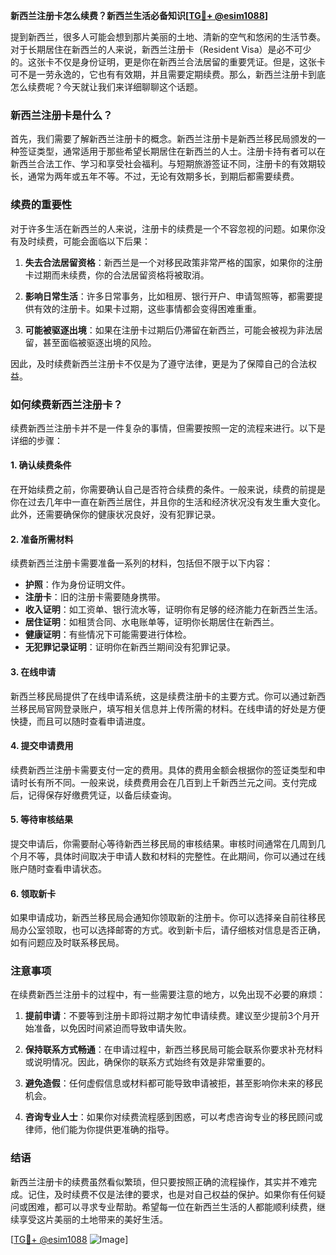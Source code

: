 **新西兰注册卡怎么续费？新西兰生活必备知识[[TG💪+ @esim1088](https://t.me/s/esim1088)]**

提到新西兰，很多人可能会想到那片美丽的土地、清新的空气和悠闲的生活节奏。对于长期居住在新西兰的人来说，新西兰注册卡（Resident Visa）是必不可少的。这张卡不仅是身份证明，更是你在新西兰合法居留的重要凭证。但是，这张卡可不是一劳永逸的，它也有有效期，并且需要定期续费。那么，新西兰注册卡到底怎么续费呢？今天就让我们来详细聊聊这个话题。

### 新西兰注册卡是什么？

首先，我们需要了解新西兰注册卡的概念。新西兰注册卡是新西兰移民局颁发的一种签证类型，通常适用于那些希望长期居住在新西兰的人士。注册卡持有者可以在新西兰合法工作、学习和享受社会福利。与短期旅游签证不同，注册卡的有效期较长，通常为两年或五年不等。不过，无论有效期多长，到期后都需要续费。

### 续费的重要性

对于许多生活在新西兰的人来说，注册卡的续费是一个不容忽视的问题。如果你没有及时续费，可能会面临以下后果：

1. **失去合法居留资格**：新西兰是一个对移民政策非常严格的国家，如果你的注册卡过期而未续费，你的合法居留资格将被取消。
   
2. **影响日常生活**：许多日常事务，比如租房、银行开户、申请驾照等，都需要提供有效的注册卡。如果卡过期，这些事情都会变得困难重重。

3. **可能被驱逐出境**：如果在注册卡过期后仍滞留在新西兰，可能会被视为非法居留，甚至面临被驱逐出境的风险。

因此，及时续费新西兰注册卡不仅是为了遵守法律，更是为了保障自己的合法权益。

### 如何续费新西兰注册卡？

续费新西兰注册卡并不是一件复杂的事情，但需要按照一定的流程来进行。以下是详细的步骤：

#### 1. 确认续费条件

在开始续费之前，你需要确认自己是否符合续费的条件。一般来说，续费的前提是你在过去几年中一直在新西兰居住，并且你的生活和经济状况没有发生重大变化。此外，还需要确保你的健康状况良好，没有犯罪记录。

#### 2. 准备所需材料

续费新西兰注册卡需要准备一系列的材料，包括但不限于以下内容：

- **护照**：作为身份证明文件。
- **注册卡**：旧的注册卡需要随身携带。
- **收入证明**：如工资单、银行流水等，证明你有足够的经济能力在新西兰生活。
- **居住证明**：如租赁合同、水电账单等，证明你长期居住在新西兰。
- **健康证明**：有些情况下可能需要进行体检。
- **无犯罪记录证明**：证明你在新西兰期间没有犯罪记录。

#### 3. 在线申请

新西兰移民局提供了在线申请系统，这是续费注册卡的主要方式。你可以通过新西兰移民局官网登录账户，填写相关信息并上传所需的材料。在线申请的好处是方便快捷，而且可以随时查看申请进度。

#### 4. 提交申请费用

续费新西兰注册卡需要支付一定的费用。具体的费用金额会根据你的签证类型和申请时长有所不同。一般来说，续费费用会在几百到上千新西兰元之间。支付完成后，记得保存好缴费凭证，以备后续查询。

#### 5. 等待审核结果

提交申请后，你需要耐心等待新西兰移民局的审核结果。审核时间通常在几周到几个月不等，具体时间取决于申请人数和材料的完整性。在此期间，你可以通过在线账户随时查看申请状态。

#### 6. 领取新卡

如果申请成功，新西兰移民局会通知你领取新的注册卡。你可以选择亲自前往移民局办公室领取，也可以选择邮寄的方式。收到新卡后，请仔细核对信息是否正确，如有问题应及时联系移民局。

### 注意事项

在续费新西兰注册卡的过程中，有一些需要注意的地方，以免出现不必要的麻烦：

1. **提前申请**：不要等到注册卡即将过期才匆忙申请续费。建议至少提前3个月开始准备，以免因时间紧迫而导致申请失败。

2. **保持联系方式畅通**：在申请过程中，新西兰移民局可能会联系你要求补充材料或说明情况。因此，确保你的联系方式始终有效是非常重要的。

3. **避免造假**：任何虚假信息或材料都可能导致申请被拒，甚至影响你未来的移民机会。

4. **咨询专业人士**：如果你对续费流程感到困惑，可以考虑咨询专业的移民顾问或律师，他们能为你提供更准确的指导。

### 结语

新西兰注册卡的续费虽然看似繁琐，但只要按照正确的流程操作，其实并不难完成。记住，及时续费不仅是法律的要求，也是对自己权益的保护。如果你有任何疑问或困难，都可以寻求专业帮助。希望每一位在新西兰生活的人都能顺利续费，继续享受这片美丽的土地带来的美好生活。

[[TG💪+ @esim1088](https://t.me/s/esim1088) ![Image](https://i.postimg.cc/4NQfJmqS/Snipaste-2025-05-13-00-14-12.png)]